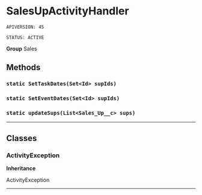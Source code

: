# SalesUpActivityHandler

`APIVERSION: 45`

`STATUS: ACTIVE`



**Group** Sales

## Methods
### `static SetTaskDates(Set<Id> supIds)`
### `static SetEventDates(Set<Id> supIds)`
### `static updateSups(List<Sales_Up__c> sups)`
---
## Classes
### ActivityException

**Inheritance**

ActivityException


---
